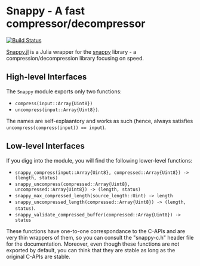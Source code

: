 # Snappy - A fast compressor/decompressor

[![Build Status](https://travis-ci.org/bicycle1885/Snappy.jl.svg?branch=master)](https://travis-ci.org/bicycle1885/Snappy.jl)

[Snappy.jl](https://github.com/bicycle1885/Snappy.jl) is a Julia wrapper for the [snappy](https://code.google.com/p/snappy/) library - a compression/decompression library focusing on speed.


## High-level Interfaces

The `Snappy` module exports only two functions:

* `compress(input::Array{Uint8})`
* `uncompress(input::Array{Uint8})`.

The names are self-explaantory and works as such (hence, always satisfies `uncompress(compress(input)) == input`).


## Low-level Interfaces

If you digg into the module, you will find the following lower-level functions:

* `snappy_compress(input::Array{Uint8}, compressed::Array{Uint8}) -> (length, status)`
* `snappy_uncompress(compressed::Array{Uint8}, uncompressed::Array{Uint8}) -> (length, status)`
* `snappy_max_compressed_length(source_length::Uint) -> length`
* `snappy_uncompressed_length(compressed::Array{Uint8}) -> (length, status)`.
* `snappy_validate_compressed_buffer(compressed::Array{Uint8}) -> status`

These functions have one-to-one correspondance to the C-APIs and are very thin wrappers of them, so you can consult the "snappy-c.h" header file for the documentation. Moreover, even though these functions are not exported by default, you can think that they are stable as long as the original C-APIs are stable.
